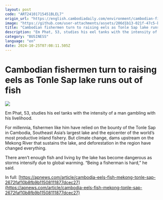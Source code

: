 ```yaml
---
layout: post
code: "ART24101715451BLEL7"
origin_url: "https://english.cambodiadaily.com/environment/cambodian-fishermen-turn-to-raising-eels-as-tonle-sap-lake-runs-out-of-fish-189713/"
image: "https://github.com/user-attachments/assets/206d1b13-021f-47c5-bafb-2079ccaaa91a"
title: "Cambodian fishermen turn to raising eels as Tonle Sap lake runs out of fish"
description: "Em Phat, 53, studies his eel tanks with the intensity of a man gambling with his livelihood."
category: "BUSINESS"
language: "en"
date: 2024-10-25T07:08:11.505Z
---
```


# Cambodian fishermen turn to raising eels as Tonle Sap lake runs out of fish

 ![](https://github.com/user-attachments/assets/d6d39684-a7bf-4ec9-b09f-7dcd6ad7d007)

Em Phat, 53, studies his eel tanks with the intensity of a man gambling with his livelihood.

For millennia, fishermen like him have relied on the bounty of the Tonle Sap in Cambodia, Southeast Asia’s largest lake and the epicenter of the world’s most productive inland fishery. But climate change, dams upstream on the Mekong River that sustains the lake, and deforestation in the region have changed everything.

There aren’t enough fish and living by the lake has become dangerous as storms intensify due to global warming. “Being a fisherman is hard,” he said.

In full: [https://apnews.com/article/cambodia-eels-fish-mekong-tonle-sap-2672faf10b8fb9b11508111877dcec27](https://apnews.com/article/cambodia-eels-fish-mekong-tonle-sap-2672faf10b8fb9b11508111877dcec27)